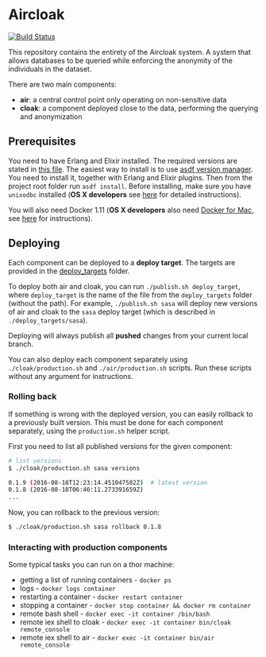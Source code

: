 Aircloak
========

[![Build
Status](https://travis-ci.com/Aircloak/aircloak.svg?token=SwtqZyez24jMwX5xQx9U&branch=develop)](https://magnum.travis-ci.com/Aircloak/aircloak)

This repository contains the entirety of the Aircloak system.
A system that allows databases to be queried while enforcing
the anonymity of the individuals in the dataset.

There are two main components:

- __air__: a central control point only operating on non-sensitive data
- __cloak__: a component deployed close to the data, performing the querying and anonymization

## Prerequisites

You need to have Erlang and Elixir installed. The required versions are stated in [this file](.tool-versions). The easiest way to install is to use [asdf version manager](https://github.com/asdf-vm/asdf). You need to install it, together with Erlang and Elixir plugins. Then from the project root folder run `asdf install`. Before installing, make sure you have `unixodbc` installed (__OS X developers__ see [here](./cloak/osx_erlang_with_odbc.md) for detailed instructions).

You will also need Docker 1.11 (__OS X developers__ also need [Docker for Mac](https://docs.docker.com/docker-for-mac/), see [here](./osx_docker.md) for instructions).

## Deploying

Each component can be deployed to a __deploy target__. The targets are provided in the [deploy_targets](./deploy_targets) folder.

To deploy both air and cloak, you can run `./publish.sh deploy_target`, where `deploy_target` is the name of the file from the `deploy_targets` folder (without the path). For example, `./publish.sh sasa` will deploy new versions of air and cloak to the `sasa` deploy target (which is described in `./deploy_targets/sasa`).

Deploying will always publish all __pushed__ changes from your current local branch.

You can also deploy each component separately using `./cloak/production.sh` and `./air/production.sh` scripts. Run these scripts without any argument for instructions.

### Rolling back

If something is wrong with the deployed version, you can easily rollback to a previously built version. This must be done for each component separately, using the `production.sh` helper script.

First you need to list all published versions for the given component:

```bash
# list versions
$ ./cloak/production.sh sasa versions

0.1.9 (2016-08-18T12:23:14.451047582Z)  # latest version
0.1.8 (2016-08-18T06:46:11.273391659Z)
...
```

Now, you can rollback to the previous version:

```bash
$ ./cloak/production.sh sasa rollback 0.1.8
```

### Interacting with production components

Some typical tasks you can run on a thor machine:

- getting a list of running containers - `docker ps`
- logs - `docker logs container`
- restarting a container - `docker restart container`
- stopping a container - `docker stop container && docker rm container`
- remote bash shell - `docker exec -it container /bin/bash`
- remote iex shell to cloak - `docker exec -it container bin/cloak remote_console`
- remote iex shell to air - `docker exec -it container bin/air remote_console`
